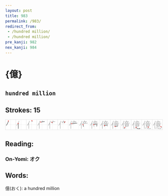 ```yaml
---
layout: post
title: 983
permalink: /983/
redirect_from:
 - /hundred million/
 - /hundred million/
pre_kanji: 982
nex_kanji: 984
---
```


# {億}

## `hundred million`

## Strokes: 15

<div class="stroke"><img src="../images/E58484.png" /></div>

## Reading:

### On-Yomi: オク

## Words:

億(おく): a hundred million
